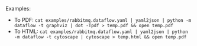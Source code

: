 Examples:

- To PDF: `cat examples/rabbitmq.dataflow.yaml | yaml2json | python -m dataflow -t graphviz | dot -Tpdf > temp.pdf && open temp.pdf`
- To HTML: `cat examples/rabbitmq.dataflow.yaml | yaml2json | python -m dataflow -t cytoscape | cytoscape > temp.html && open temp.pdf`

